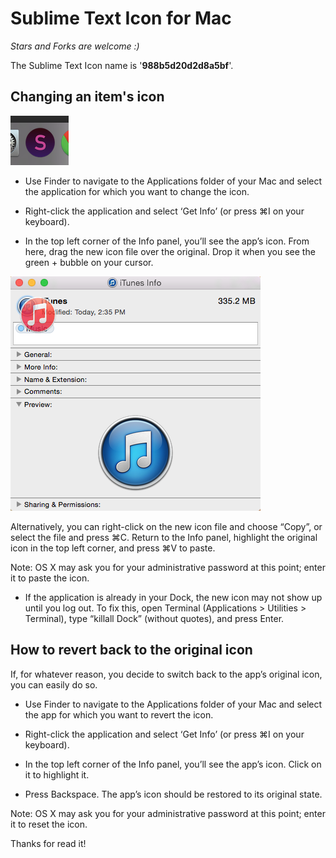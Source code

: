 # Sublime Text Icon for Mac

*Stars and Forks are welcome :)*

The Sublime Text Icon name is '**988b5d20d2d8a5bf**'.

Changing an item's icon
-------
![png](images4readme/sublime-preview.png)

- Use Finder to navigate to the Applications folder of your Mac and select the application for which you want to change the icon.

- Right-click the application and select ‘Get Info’ (or press ⌘I on your keyboard).

- In the top left corner of the Info panel, you’ll see the app’s icon. From here, drag the new icon file over the original. Drop it when you see the green + bubble on your cursor.

![png](images4readme/how-to-change-icons-info.png)

Alternatively, you can right-click on the new icon file and choose “Copy”, or select the file and press ⌘C. Return to the Info panel, highlight the original icon in the top left corner, and press ⌘V to paste.

Note: OS X may ask you for your administrative password at this point; enter it to paste the icon.

- If the application is already in your Dock, the new icon may not show up until you log out. To fix this, open Terminal (Applications > Utilities > Terminal), type “killall Dock” (without quotes), and press Enter.

How to revert back to the original icon
-------

If, for whatever reason, you decide to switch back to the app’s original icon, you can easily do so.

- Use Finder to navigate to the Applications folder of your Mac and select the app for which you want to revert the icon.

- Right-click the application and select ‘Get Info’ (or press ⌘I on your keyboard).

- In the top left corner of the Info panel, you’ll see the app’s icon. Click on it to highlight it.

- Press Backspace. The app’s icon should be restored to its original state.

Note: OS X may ask you for your administrative password at this point; enter it to reset the icon.

Thanks for read it!
